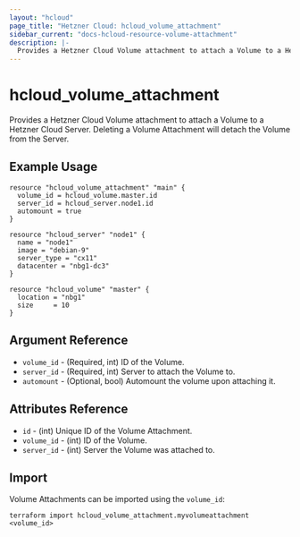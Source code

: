 ```yaml
---
layout: "hcloud"
page_title: "Hetzner Cloud: hcloud_volume_attachment"
sidebar_current: "docs-hcloud-resource-volume-attachment"
description: |-
  Provides a Hetzner Cloud Volume attachment to attach a Volume to a Hetzner Cloud Server.
---
```


# hcloud_volume_attachment

Provides a Hetzner Cloud Volume attachment to attach a Volume to a Hetzner Cloud Server. Deleting a Volume Attachment will detach the Volume from the Server.

## Example Usage

```hcl
resource "hcloud_volume_attachment" "main" {
  volume_id = hcloud_volume.master.id
  server_id = hcloud_server.node1.id
  automount = true
}

resource "hcloud_server" "node1" {
  name = "node1"
  image = "debian-9"
  server_type = "cx11"
  datacenter = "nbg1-dc3"
}

resource "hcloud_volume" "master" {
  location = "nbg1"
  size     = 10
}
```

## Argument Reference

- `volume_id` - (Required, int) ID of the Volume.
- `server_id` - (Required, int) Server to attach the Volume to.
- `automount` - (Optional, bool) Automount the volume upon attaching it.

## Attributes Reference

- `id` - (int) Unique ID of the Volume Attachment.
- `volume_id` - (int) ID of the Volume.
- `server_id` - (int) Server the Volume was attached to.

## Import

Volume Attachments can be imported using the `volume_id`:

```
terraform import hcloud_volume_attachment.myvolumeattachment <volume_id>
```

